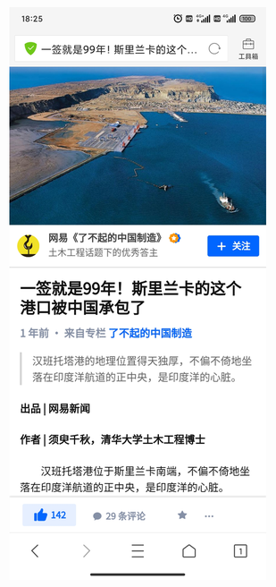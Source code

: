 ![Screenshot_2021-03-08-18-25-08-324_com.tencent.mtt](../_resources/Screenshot_2021-03-08-18-25-08-324_com.tencent.mtt)